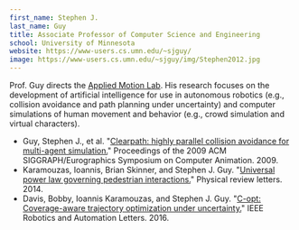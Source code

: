```yaml
---
first_name: Stephen J.
last_name: Guy
title: Associate Professor of Computer Science and Engineering
school: University of Minnesota
website: https://www-users.cs.umn.edu/~sjguy/
image: https://www-users.cs.umn.edu/~sjguy/img/Stephen2012.jpg
---
```

Prof. Guy directs the [Applied Motion Lab](http://motion.cs.umn.edu). His research focuses on the development of artificial intelligence for use in autonomous robotics (e.g., collision avoidance and path planning under uncertainty) and computer simulations of human movement and behavior (e.g., crowd simulation and virtual characters).
- Guy, Stephen J., et al. "[Clearpath: highly parallel collision avoidance for multi-agent simulation.](http://citeseerx.ist.psu.edu/viewdoc/download?doi=10.1.1.148.7460&rep=rep1&type=pdf)" Proceedings of the 2009 ACM SIGGRAPH/Eurographics Symposium on Computer Animation. 2009.
- Karamouzas, Ioannis, Brian Skinner, and Stephen J. Guy. "[Universal power law governing pedestrian interactions.](https://arxiv.org/pdf/1412.1082.pdf)" Physical review letters. 2014.
- Davis, Bobby, Ioannis Karamouzas, and Stephen J. Guy. "[C-opt: Coverage-aware trajectory optimization under uncertainty.](https://ieeexplore.ieee.org/stamp/stamp.jsp?arnumber=7407311)" IEEE Robotics and Automation Letters. 2016.